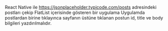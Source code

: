React Native ile  https://jsonplaceholder.typicode.com/posts adresindeki postları çekip FlatList içerisinde gösteren bir uygulama
Uygulamda postlardan birine tıklayınca sayfanın üstüne tıklanan postun id, title ve body bilgileri yazdırılmalıdır. 
